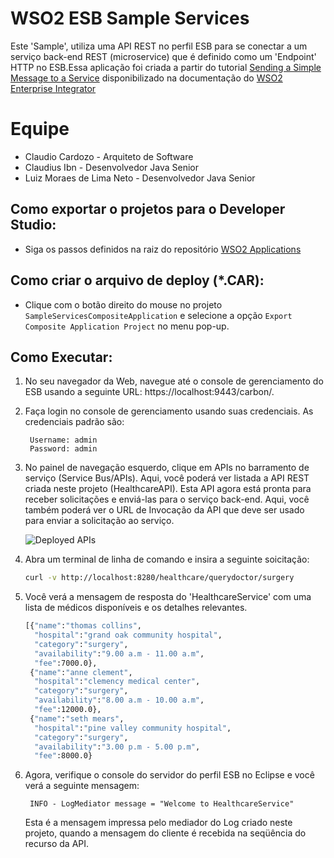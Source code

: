 # WSO2 ESB Sample Services

Este 'Sample', utiliza uma API REST no perfil ESB para se conectar a um serviço back-end REST (microservice) que é definido como um 'Endpoint' HTTP no ESB.Essa aplicação foi criada a partir do tutorial [Sending a Simple Message to a Service] disponibilizado na documentação do [WSO2 Enterprise Integrator]
   

# Equipe
  - Claudio Cardozo - Arquiteto de Software
  - Claudius Ibn - Desenvolvedor Java Senior
  - Luiz Moraes de Lima Neto - Desenvolvedor Java Senior

## Como exportar o projetos para o Developer Studio:

- Siga os passos definidos na raiz do repositório [WSO2 Applications](/../)

## Como criar o arquivo de deploy (*.CAR):

- Clique com o botão direito do mouse no projeto `SampleServicesCompositeApplication` e selecione a opção `Export Composite Application Project` no menu pop-up.

## Como Executar:

1. No seu navegador da Web, navegue até o console de gerenciamento do ESB usando a seguinte URL:  https://localhost:9443/carbon/.

2. Faça login no console de gerenciamento usando suas credenciais. As credenciais padrão são:

   ```
    Username: admin
    Password: admin
   ```

3. No painel de navegação esquerdo, clique em APIs no barramento de serviço (Service Bus/APIs). Aqui, você poderá ver listada a API REST criada neste projeto (HealthcareAPI). Esta API agora está pronta para receber solicitações e enviá-las para o serviço back-end. Aqui, você também poderá ver o URL de Invocação da API que deve ser usado para enviar a solicitação ao serviço.

    ![Deployed APIs](https://docs.wso2.com/download/attachments/85376682/Deployed%20API.png?version=1&modificationDate=1490333658000&api=v2)

4. Abra um terminal de linha de comando e insira a seguinte soicitação:

    ```bash
    curl -v http://localhost:8280/healthcare/querydoctor/surgery
    ```

5. Você verá a mensagem de resposta do 'HealthcareService' com uma lista de médicos disponíveis e os detalhes relevantes.

    ```bash
    [{"name":"thomas collins",
      "hospital":"grand oak community hospital",
      "category":"surgery",
      "availability":"9.00 a.m - 11.00 a.m",
      "fee":7000.0},
     {"name":"anne clement",
      "hospital":"clemency medical center",
      "category":"surgery",
      "availability":"8.00 a.m - 10.00 a.m",
      "fee":12000.0},
     {"name":"seth mears",
      "hospital":"pine valley community hospital",
      "category":"surgery",
      "availability":"3.00 p.m - 5.00 p.m",
      "fee":8000.0}
   ```

6. Agora, verifique o console do servidor do perfil ESB no Eclipse e você verá a seguinte mensagem:
   ```
    INFO - LogMediator message = "Welcome to HealthcareService"
   ```
    Esta é a mensagem impressa pelo mediador do Log criado neste projeto, quando a mensagem do cliente é recebida na seqüência do recurso da API.
  
[Sending a Simple Message to a Service]: <https://docs.wso2.com/display/EI611/Sending+a+Simple+Message+to+a+Service>
[WSO2 Enterprise Integrator]: <https://docs.wso2.com/display/EI611/Quick+Start+Guide>
